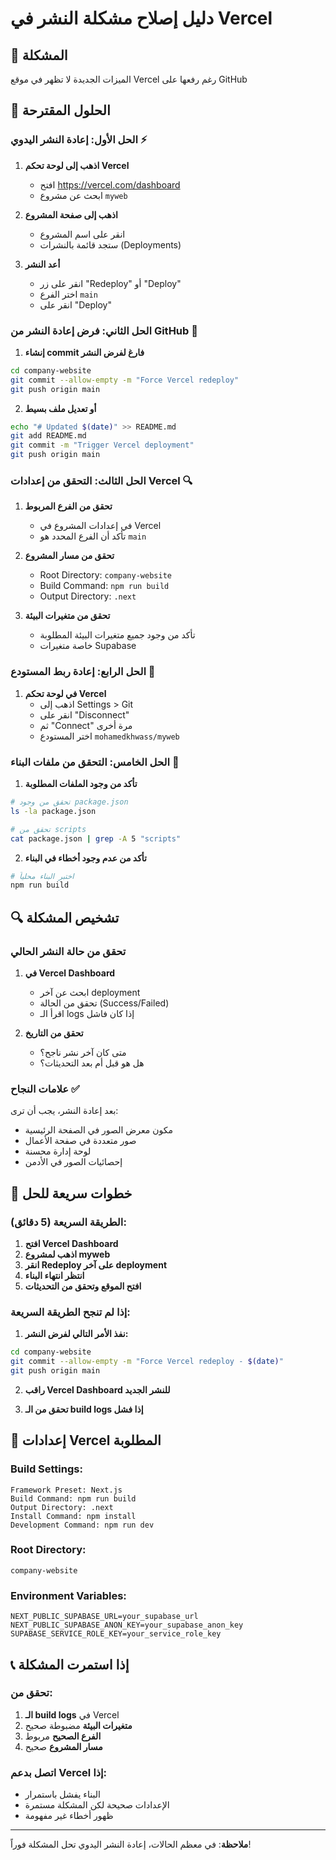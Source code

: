 # دليل إصلاح مشكلة النشر في Vercel

## 🚨 المشكلة
الميزات الجديدة لا تظهر في موقع Vercel رغم رفعها على GitHub

## 🔧 الحلول المقترحة

### الحل الأول: إعادة النشر اليدوي ⚡

1. **اذهب إلى لوحة تحكم Vercel**
   - افتح https://vercel.com/dashboard
   - ابحث عن مشروع `myweb`

2. **اذهب إلى صفحة المشروع**
   - انقر على اسم المشروع
   - ستجد قائمة بالنشرات (Deployments)

3. **أعد النشر**
   - انقر على زر "Redeploy" أو "Deploy"
   - اختر الفرع `main`
   - انقر على "Deploy"

### الحل الثاني: فرض إعادة النشر من GitHub 🔄

1. **إنشاء commit فارغ لفرض النشر**
```bash
cd company-website
git commit --allow-empty -m "Force Vercel redeploy"
git push origin main
```

2. **أو تعديل ملف بسيط**
```bash
echo "# Updated $(date)" >> README.md
git add README.md
git commit -m "Trigger Vercel deployment"
git push origin main
```

### الحل الثالث: التحقق من إعدادات Vercel 🔍

1. **تحقق من الفرع المربوط**
   - في إعدادات المشروع في Vercel
   - تأكد أن الفرع المحدد هو `main`

2. **تحقق من مسار المشروع**
   - Root Directory: `company-website`
   - Build Command: `npm run build`
   - Output Directory: `.next`

3. **تحقق من متغيرات البيئة**
   - تأكد من وجود جميع متغيرات البيئة المطلوبة
   - خاصة متغيرات Supabase

### الحل الرابع: إعادة ربط المستودع 🔗

1. **في لوحة تحكم Vercel**
   - اذهب إلى Settings > Git
   - انقر على "Disconnect"
   - ثم "Connect" مرة أخرى
   - اختر المستودع `mohamedkhwass/myweb`

### الحل الخامس: التحقق من ملفات البناء 📁

1. **تأكد من وجود الملفات المطلوبة**
```bash
# تحقق من وجود package.json
ls -la package.json

# تحقق من scripts
cat package.json | grep -A 5 "scripts"
```

2. **تأكد من عدم وجود أخطاء في البناء**
```bash
# اختبر البناء محلياً
npm run build
```

## 🔍 تشخيص المشكلة

### تحقق من حالة النشر الحالي

1. **في Vercel Dashboard**
   - ابحث عن آخر deployment
   - تحقق من الحالة (Success/Failed)
   - اقرأ الـ logs إذا كان فاشل

2. **تحقق من التاريخ**
   - متى كان آخر نشر ناجح؟
   - هل هو قبل أم بعد التحديثات؟

### علامات النجاح ✅

بعد إعادة النشر، يجب أن ترى:
- مكون معرض الصور في الصفحة الرئيسية
- صور متعددة في صفحة الأعمال
- لوحة إدارة محسنة
- إحصائيات الصور في الأدمن

## 🚀 خطوات سريعة للحل

### الطريقة السريعة (5 دقائق):

1. **افتح Vercel Dashboard**
2. **اذهب لمشروع myweb**
3. **انقر Redeploy على آخر deployment**
4. **انتظر انتهاء البناء**
5. **افتح الموقع وتحقق من التحديثات**

### إذا لم تنجح الطريقة السريعة:

1. **نفذ الأمر التالي لفرض النشر:**
```bash
cd company-website
git commit --allow-empty -m "Force Vercel redeploy - $(date)"
git push origin main
```

2. **راقب Vercel Dashboard للنشر الجديد**

3. **تحقق من الـ build logs إذا فشل**

## 🔧 إعدادات Vercel المطلوبة

### Build Settings:
```
Framework Preset: Next.js
Build Command: npm run build
Output Directory: .next
Install Command: npm install
Development Command: npm run dev
```

### Root Directory:
```
company-website
```

### Environment Variables:
```
NEXT_PUBLIC_SUPABASE_URL=your_supabase_url
NEXT_PUBLIC_SUPABASE_ANON_KEY=your_supabase_anon_key
SUPABASE_SERVICE_ROLE_KEY=your_service_role_key
```

## 📞 إذا استمرت المشكلة

### تحقق من:
1. **الـ build logs** في Vercel
2. **متغيرات البيئة** مضبوطة صحيح
3. **الفرع الصحيح** مربوط
4. **مسار المشروع** صحيح

### اتصل بدعم Vercel إذا:
- البناء يفشل باستمرار
- الإعدادات صحيحة لكن المشكلة مستمرة
- ظهور أخطاء غير مفهومة

---

**ملاحظة**: في معظم الحالات، إعادة النشر اليدوي تحل المشكلة فوراً!

